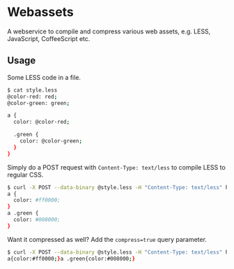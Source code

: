 # Webassets

A webservice to compile and compress various web assets, e.g. LESS, JavaScript, CoffeeScript etc.

## Usage

Some LESS code in a file.

```bash
$ cat style.less
@color-red: red;
@color-green: green;

a {
  color: @color-red;

  .green {
    color: @color-green;
  }
}
```

Simply do a POST request with `Content-Type: text/less` to compile LESS to regular CSS.

```bash
$ curl -X POST --data-binary @style.less -H "Content-Type: text/less" http://webassets.herokuapp.com/api/
a {
  color: #ff0000;
}
a .green {
  color: #008000;
}
```

Want it compressed as well? Add the `compress=true` query parameter.

```bash
$ curl -X POST --data-binary @style.less -H "Content-Type: text/less" http://webassets.herokuapp.com/api/?compress=true
a{color:#ff0000;}a .green{color:#008000;}
```
